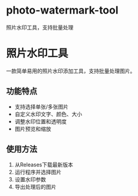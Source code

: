 # photo-watermark-tool
照片水印工具，支持批量处理

# 照片水印工具

一款简单易用的照片水印添加工具，支持批量处理图片。

## 功能特点
- 支持选择单张/多张图片
- 自定义水印文字、颜色、大小
- 调整水印位置和透明度
- 图片预览和缩放

## 使用方法
1. 从Releases下载最新版本
2. 运行程序并选择图片
3. 设置水印参数
4. 导出处理后的图片
